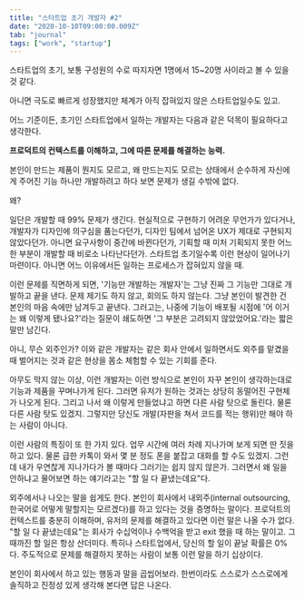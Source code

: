 ```yaml
---
title: "스타트업 초기 개발자 #2"
date: "2020-10-10T09:00:00.009Z"
tab: "journal"
tags: ["work", "startup"]
---
```


스타트업의 초기, 보통 구성원의 수로 따지자면 1명에서 15~20명 사이라고 볼 수 있을 것 같다.

아니면 극도로 빠르게 성장했지만 체계가 아직 잡혀있지 않은 스타트업일수도 있고.

어느 기준이든, 초기인 스타트업에서 일하는 개발자는 다음과 같은 덕목이 필요하다고 생각한다.

**프로덕트의 컨텍스트를 이해하고, 그에 따른 문제를 해결하는 능력.**

본인이 만드는 제품이 뭔지도 모르고, 왜 만드는지도 모르는 상태에서 순수하게 자신에게 주어진 기능 하나만 개발하려고 하다 보면 문제가 생길 수밖에 없다.

왜?

일단은 개발할 때 99% 문제가 생긴다. 현실적으로 구현하기 어려운 무언가가 있다거나, 개발자가 디자인에 의구심을 품는다던가, 디자인 팀에서 넘어온 UX가 제대로 구현되지 않았다던가. 아니면 요구사항이 중간에 바뀐다던가, 기획할 때 미처 기획되지 못한 어느 한 부분이 개발할 때 비로소 나타난다던가. 스타트업 초기일수록 이런 현상이 일어나기 마련이다. 아니면 어느 이유에서든 일하는 프로세스가 잡혀있지 않을 때.

이런 문제를 직면하게 되면, '기능만 개발하는 개발자'는 그냥 진짜 그 기능만 그대로 개발하고 끝을 낸다. 문제 제기도 하지 않고, 회의도 하지 않는다. 그냥 본인이 발견한 건 본인의 마음 속에만 남겨두고 끝낸다. 그러고는, 나중에 기능이 배포될 시점에 '어 이거는 왜 이렇게 됐나요?'라는 질문이 쇄도하면 '그 부분은 고려되지 않았었어요.'라는 짧은 말만 남긴다.

아니, 무슨 외주인가? 이와 같은 개발자는 같은 회사 안에서 일하면서도 외주를 맡겼을 때 벌어지는 것과 같은 현상을 몸소 체험할 수 있는 기회를 준다.

아무도 막지 않는 이상, 이런 개발자는 이런 방식으로 본인이 자꾸 본인이 생각하는대로 기능과 제품을 꾸며나가게 된다. 그러면 유저가 원하는 것과는 상당히 동떨어진 구현체가 나오게 된다. 그리고 나서 왜 이렇게 만들었냐고 하면 다른 사람 탓으로 돌린다. 물론 다른 사람 탓도 있겠지. 그렇지만 당신도 개발(자판을 쳐서 코드를 적는 행위)만 해야 하는 사람이 아니다.

이런 사람의 특징이 또 한 가지 있다. 업무 시간에 여러 차례 지나가며 보게 되면 딴 짓을 하고 있다. 물론 급한 카톡이 와서 몇 분 정도 폰을 붙잡고 대화를 할 수도 있겠지. 그런데 내가 우연찮게 지나가다가 볼 때마다 그러기는 쉽지 않지 않은가. 그러면서 왜 일을 안하냐고 물어보면 하는 얘기라고는 "할 일 다 끝냈는데요"다. 

외주에서나 나오는 말을 쉽게도 한다. 본인이 회사에서 내외주(internal outsourcing, 한국어로 어떻게 말할지는 모르겠다)를 하고 있다는 것을 증명하는 말이다. 프로덕트의 컨텍스트를 충분히 이해하며, 유저의 문제를 해결하고 있다면 이런 말은 나올 수가 없다. "할 일 다 끝냈는데요"는 회사가 수십억이나 수백억을 받고 exit 했을 때 하는 말이고. 그때까진 할 일은 항상 산더미다. 특히나 스타트업에서, 당신의 할 일이 끝날 확률은 0%다. 주도적으로 문제를 해결하지 못하는 사람이 보통 이런 말을 하기 십상이다.

본인이 회사에서 하고 있는 행동과 말을 곱씹어보라. 한번이라도 스스로가 스스로에게 솔직하고 진정성 있게 생각해 본다면 답은 나온다.